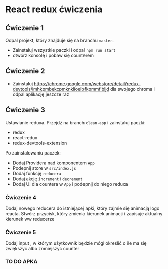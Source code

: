 # React redux ćwiczenia
## Ćwiczenie 1 
Odpal projekt, który znajduje się na branchu `master`. 
  - Zainstaluj wszystkie paczki i odpal `npm run start`
  - otwórz konsolę i pobaw się counterem

## Ćwiczenie 2 
  - Zainstaluj https://chrome.google.com/webstore/detail/redux-devtools/lmhkpmbekcpmknklioeibfkpmmfibljd dla swojego chroma i odpal aplikację jeszcze raz

## Ćwiczenie 3
Ustawianie reduxa. Przejdź na branch `clean-app` i zainstaluj paczki:
  - redux
  - react-redux
  - redux-devtools-extension

Po zainstalowaniu paczek:
- Dodaj Providera nad komponentem `App`
- Podepnij store w `src/index.js`
- Dodaj funkcję `reducera`
- Dodaj akcję `increment` i `decrement`
- Dodaj UI dla countera w `App` i podepnij do niego reduxa

### Ćwiczenie 4 
Dodaj nowego reducera do istniejącej apki, który zajmie się animacją logo reacta. Stwórz przycisk, który zmienia kierunek animacji i zapisuje aktualny kierunek ww reducerze

### Ćwiczenie 5 
Dodaj input , w którym użytkownik będzie mógł określić o ile ma się zwiększyć albo zmniejszyć counter

### TO DO APKA
